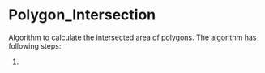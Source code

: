 # Polygon_Intersection
Algorithm to calculate the intersected area of polygons. The algorithm has following steps:

1. 
